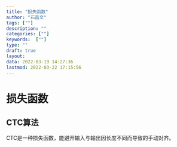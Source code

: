```yaml
---
title: "损失函数"
author: "石昌文"
tags: [""]
description: ""
categories: [""]
keywords:  [""]
type: ""
draft: true
layout: 
data: 2022-03-19 14:27:36
lastmod: 2022-03-22 17:15:56
---
```


# 损失函数

## CTC算法

CTC是一种损失函数，能避开输入与输出因长度不同而导致的手动对齐。
